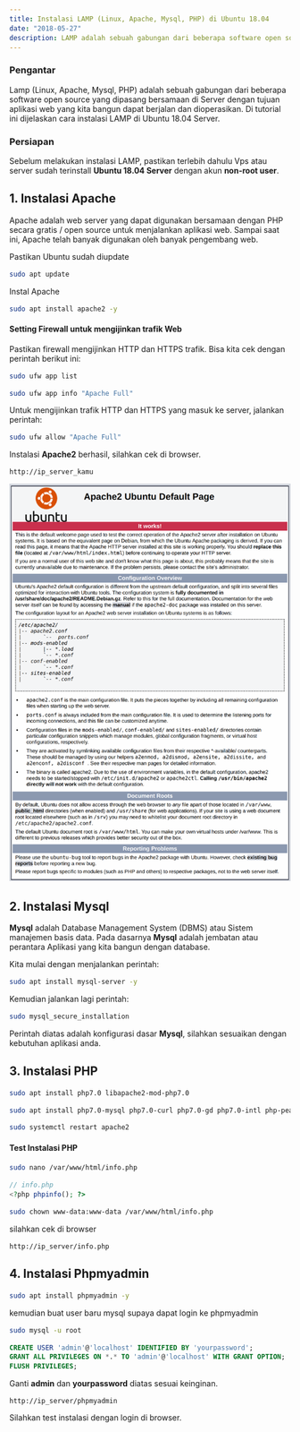 ```yaml
---
title: Instalasi LAMP (Linux, Apache, Mysql, PHP) di Ubuntu 18.04
date: "2018-05-27"
description: LAMP adalah sebuah gabungan dari beberapa software open source yang dipasang bersamaan di Server dengan tujuan aplikasi web yang kita bangun dapat berjalan dan dioperasikan.
---
```


### Pengantar

Lamp (Linux, Apache, Mysql, PHP) adalah sebuah gabungan dari beberapa software open source yang dipasang bersamaan di Server dengan tujuan aplikasi web yang kita bangun dapat berjalan dan dioperasikan. Di tutorial ini dijelaskan cara instalasi LAMP di Ubuntu 18.04 Server.

### Persiapan

Sebelum melakukan instalasi LAMP, pastikan terlebih dahulu Vps atau server sudah terinstall **Ubuntu 18.04 Server** dengan akun **non-root user**.

## 1. Instalasi Apache

Apache adalah web server yang dapat digunakan bersamaan dengan PHP secara gratis / open source untuk menjalankan aplikasi web. Sampai saat ini, Apache telah banyak digunakan oleh banyak pengembang web.

Pastikan Ubuntu sudah diupdate

```bash
sudo apt update
```

Instal Apache

```bash
sudo apt install apache2 -y
```

#### Setting Firewall untuk mengijinkan trafik Web

Pastikan firewall mengijinkan HTTP dan HTTPS trafik. Bisa kita cek dengan perintah berikut ini:

```bash
sudo ufw app list
```

```bash
sudo ufw app info "Apache Full"
```

Untuk mengijinkan trafik HTTP dan HTTPS yang masuk ke server, jalankan perintah:

```bash
sudo ufw allow "Apache Full"
```

Instalasi **Apache2** berhasil, silahkan cek di browser.

```
http://ip_server_kamu
```

![Apache2 Berhasil di instal](./apache-web.png)

## 2. Instalasi Mysql

**Mysql** adalah Database Management System (DBMS) atau Sistem manajemen basis data. Pada dasarnya **Mysql** adalah jembatan atau perantara Aplikasi yang kita bangun dengan database. 

Kita mulai dengan menjalankan perintah:

```bash
sudo apt install mysql-server -y
```

Kemudian jalankan lagi perintah:

```bash
sudo mysql_secure_installation
```

Perintah diatas adalah konfigurasi dasar **Mysql**, silahkan sesuaikan dengan kebutuhan aplikasi anda.

## 3. Instalasi PHP

```bash
sudo apt install php7.0 libapache2-mod-php7.0
```

```bash
sudo apt install php7.0-mysql php7.0-curl php7.0-gd php7.0-intl php-pear php-imagick php7.0-imap php7.0-mcrypt php-memcache php7.0-pspell php7.0-recode php7.0-sqlite3 php7.0-tidy php7.0-xmlrpc php7.0-xsl php7.0-mbstring php-gettext php7.0-opcache php-apcu
```

```bash
sudo systemctl restart apache2
```

#### Test Instalasi PHP

```bash
sudo nano /var/www/html/info.php
```

```php
// info.php
<?php phpinfo(); ?>
```

```bash
sudo chown www-data:www-data /var/www/html/info.php
```

silahkan cek di browser

```
http://ip_server/info.php
```

## 4. Instalasi Phpmyadmin

```bash
sudo apt install phpmyadmin -y
```

kemudian buat user baru mysql supaya dapat login ke phpmyadmin

```bash
sudo mysql -u root
```

```sql
CREATE USER 'admin'@'localhost' IDENTIFIED BY 'yourpassword';
GRANT ALL PRIVILEGES ON *.* TO 'admin'@'localhost' WITH GRANT OPTION;
FLUSH PRIVILEGES;
```

Ganti **admin** dan **yourpassword** diatas sesuai keinginan.

```
http://ip_server/phpmyadmin
```

Silahkan test instalasi dengan login di browser.